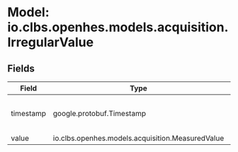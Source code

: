 # Model: io.clbs.openhes.models.acquisition.IrregularValue

## Fields

| Field | Type | Description |
| --- | --- | --- |
| timestamp | google.protobuf.Timestamp | The timestamp of the value. |
| value | io.clbs.openhes.models.acquisition.MeasuredValue | The value. |

